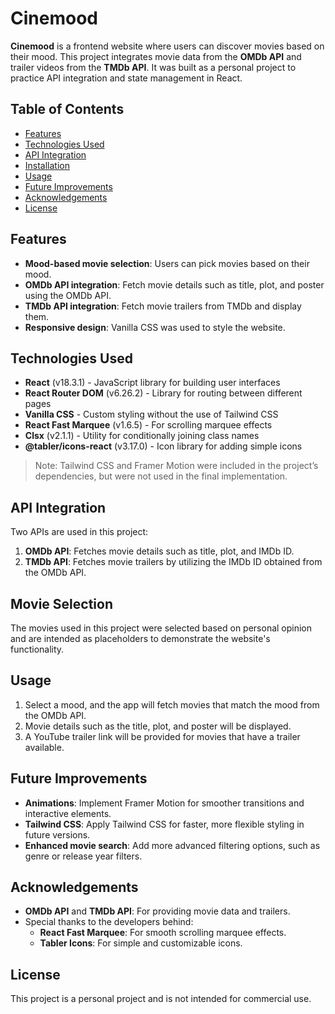 # Cinemood

**Cinemood** is a frontend website where users can discover movies based on their mood. This project integrates movie data from the **OMDb API** and trailer videos from the **TMDb API**. It was built as a personal project to practice API integration and state management in React.

## Table of Contents

- [Features](#features)
- [Technologies Used](#technologies-used)
- [API Integration](#api-integration)
- [Installation](#installation)
- [Usage](#usage)
- [Future Improvements](#future-improvements)
- [Acknowledgements](#acknowledgements)
- [License](#license)

## Features

- **Mood-based movie selection**: Users can pick movies based on their mood.
- **OMDb API integration**: Fetch movie details such as title, plot, and poster using the OMDb API.
- **TMDb API integration**: Fetch movie trailers from TMDb and display them.
- **Responsive design**: Vanilla CSS was used to style the website.

## Technologies Used

- **React** (v18.3.1) - JavaScript library for building user interfaces
- **React Router DOM** (v6.26.2) - Library for routing between different pages
- **Vanilla CSS** - Custom styling without the use of Tailwind CSS
- **React Fast Marquee** (v1.6.5) - For scrolling marquee effects
- **Clsx** (v2.1.1) - Utility for conditionally joining class names
- **@tabler/icons-react** (v3.17.0) - Icon library for adding simple icons

> Note: Tailwind CSS and Framer Motion were included in the project’s dependencies, but were not used in the final implementation.

## API Integration

Two APIs are used in this project:

1. **OMDb API**: Fetches movie details such as title, plot, and IMDb ID.
2. **TMDb API**: Fetches movie trailers by utilizing the IMDb ID obtained from the OMDb API.

## Movie Selection

The movies used in this project were selected based on personal opinion and are intended as placeholders to demonstrate the website's functionality.

## Usage

1. Select a mood, and the app will fetch movies that match the mood from the OMDb API.
2. Movie details such as the title, plot, and poster will be displayed.
3. A YouTube trailer link will be provided for movies that have a trailer available.

## Future Improvements

- **Animations**: Implement Framer Motion for smoother transitions and interactive elements.
- **Tailwind CSS**: Apply Tailwind CSS for faster, more flexible styling in future versions.
- **Enhanced movie search**: Add more advanced filtering options, such as genre or release year filters.

## Acknowledgements

- **OMDb API** and **TMDb API**: For providing movie data and trailers.
- Special thanks to the developers behind:
  - **React Fast Marquee**: For smooth scrolling marquee effects.
  - **Tabler Icons**: For simple and customizable icons.

## License

This project is a personal project and is not intended for commercial use.
